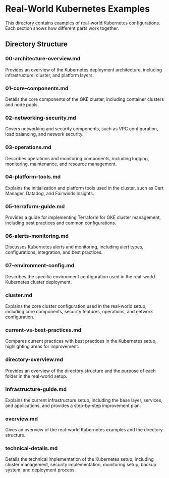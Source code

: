 # Real-World Kubernetes Examples

This directory contains examples of real-world Kubernetes configurations. Each section shows how different parts work together.

## Directory Structure

### 00-architecture-overview.md
Provides an overview of the Kubernetes deployment architecture, including infrastructure, cluster, and platform layers.

### 01-core-components.md
Details the core components of the GKE cluster, including container clusters and node pools.

### 02-networking-security.md
Covers networking and security components, such as VPC configuration, load balancing, and network security.

### 03-operations.md
Describes operations and monitoring components, including logging, monitoring, maintenance, and resource management.

### 04-platform-tools.md
Explains the initialization and platform tools used in the cluster, such as Cert Manager, Datadog, and Fairwinds Insights.

### 05-terraform-guide.md
Provides a guide for implementing Terraform for GKE cluster management, including best practices and common configurations.

### 06-alerts-monitoring.md
Discusses Kubernetes alerts and monitoring, including alert types, configurations, integration, and best practices.

### 07-environment-config.md
Describes the specific environment configuration used in the real-world Kubernetes cluster deployment.

### cluster.md
Explains the core cluster configuration used in the real-world setup, including core components, security features, operations, and network configuration.

### current-vs-best-practices.md
Compares current practices with best practices in the Kubernetes setup, highlighting areas for improvement.

### directory-overview.md
Provides an overview of the directory structure and the purpose of each folder in the real-world setup.

### infrastructure-guide.md
Explains the current infrastructure setup, including the base layer, services, and applications, and provides a step-by-step improvement plan.

### overview.md
Gives an overview of the real-world Kubernetes examples and the directory structure.

### technical-details.md
Details the technical implementation of the Kubernetes setup, including cluster management, security implementation, monitoring setup, backup system, and deployment process.
